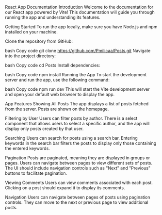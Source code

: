 React App Documentation
Introduction
Welcome to the documentation for our React app powered by Vite! This documentation will guide you through running the app and understanding its features.

Getting Started
To run the app locally, make sure you have Node.js and npm installed on your machine.

Clone the repository from GitHub:

bash
Copy code
git clone https://github.com/Pmilicaa/Posts.git
Navigate into the project directory:

bash
Copy code
cd Posts
Install dependencies:

bash
Copy code
npm install
Running the App
To start the development server and run the app, use the following command:

bash
Copy code
npm run dev
This will start the Vite development server and open your default web browser to display the app.

App Features
Showing All Posts
The app displays a list of posts fetched from the server. Posts are shown on the homepage.

Filtering by User
Users can filter posts by author. There is a select component that allows users to select a specific author, and the app will display only posts created by that user.

Searching
Users can search for posts using a search bar. Entering keywords in the search bar filters the posts to display only those containing the entered keywords.

Pagination
Posts are paginated, meaning they are displayed in groups or pages. Users can navigate between pages to view different sets of posts. The UI should include navigation controls such as "Next" and "Previous" buttons to facilitate pagination.

Viewing Comments
Users can view comments associated with each post. Clicking on a post should expand it to display its comments.

Navigation
Users can navigate between pages of posts using pagination controls. They can move to the next or previous page to view additional posts.
